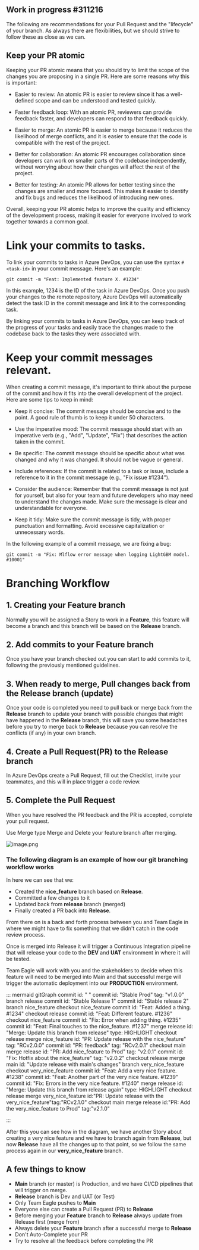 ## Work in progress #311216


The following are recommendations for your Pull Request and the "lifecycle" of your branch. As always there are flexibilities, but we should strive to follow these as close as we can.
## Keep your PR atomic
Keeping your PR atomic means that you should try to limit the scope of the changes you are proposing in a single PR. Here are some reasons why this is important:

- Easier to review: An atomic PR is easier to review since it has a well-defined scope and can be understood and tested quickly.

- Faster feedback loop: With an atomic PR, reviewers can provide feedback faster, and developers can respond to that feedback quickly.

- Easier to merge: An atomic PR is easier to merge because it reduces the likelihood of merge conflicts, and it is easier to ensure that the code is compatible with the rest of the project.

- Better for collaboration: An atomic PR encourages collaboration since developers can work on smaller parts of the codebase independently, without worrying about how their changes will affect the rest of the project.

- Better for testing: An atomic PR allows for better testing since the changes are smaller and more focused. This makes it easier to identify and fix bugs and reduces the likelihood of introducing new ones.

Overall, keeping your PR atomic helps to improve the quality and efficiency of the development process, making it easier for everyone involved to work together towards a common goal.

# Link your commits to tasks.

To link your commits to tasks in Azure DevOps, you can use the syntax `#<task-id>` in your commit message. Here's an example:

```
git commit -m "Feat: Implemented feature X. #1234"
```

In this example, 1234 is the ID of the task in Azure DevOps. Once you push your changes to the remote repository, Azure DevOps will automatically detect the task ID in the commit message and link it to the corresponding task.

By linking your commits to tasks in Azure DevOps, you can keep track of the progress of your tasks and easily trace the changes made to the codebase back to the tasks they were associated with.

# Keep your commit messages relevant.

When creating a commit message, it's important to think about the purpose of the commit and how it fits into the overall development of the project. Here are some tips to keep in mind:

- Keep it concise: The commit message should be concise and to the point. A good rule of thumb is to keep it under 50 characters.

- Use the imperative mood: The commit message should start with an imperative verb (e.g., "Add", "Update", "Fix") that describes the action taken in the commit.

- Be specific: The commit message should be specific about what was changed and why it was changed. It should not be vague or general.

- Include references: If the commit is related to a task or issue, include a reference to it in the commit message (e.g., "Fix issue #1234").

- Consider the audience: Remember that the commit message is not just for yourself, but also for your team and future developers who may need to understand the changes made. Make sure the message is clear and understandable for everyone.

- Keep it tidy: Make sure the commit message is tidy, with proper punctuation and formatting. Avoid excessive capitalization or unnecessary words.

In the following example of a commit message, we are fixing a bug:

```
git commit -m "Fix: Mlflow error message when logging LightGBM model. #10001"
```

# Branching Workflow

## 1. Creating your **Feature** branch
Normally you will be assigned a Story to work in a **Feature**, this feature will become a branch and this branch will be based on the **Release** branch.

## 2. Add commits to your **Feature** branch
Once you have your branch checked out you can start to add commits to it, following the previously mentioned guidelines.

## 3. When ready to merge, Pull changes back from the **Release** branch (update)
Once your code is completed you need to pull back or merge back from the **Release** branch to update your branch with possible changes that might have happened in the **Release** branch, this will save you some headaches before you try to merge back to **Release** because you can resolve the conflicts (if any) in your own branch.

## 4. Create a Pull Request(PR) to the **Release** branch
In Azure DevOps create a Pull Request, fill out the Checklist, invite your teammates, and this will in place trigger a code review.

## 5. Complete the Pull Request
When you have resolved the PR feedback and the PR is accepted, complete your pull request.

Use Merge type Merge and Delete your feature branch after merging.

![image.png](/.attachments/image-7889d3d4-8ca1-4f36-b6a7-f1573fdaecc9.png)

### The following diagram is an example of how our git branching workflow works

In here we can see that we:
- Created the **nice_feature** branch based on **Release**.
- Committed a few changes to it
- Updated back from **release** branch (merged)
- Finally created a PR back into **Release**.

From there on is a back and forth process between you and Team Eagle in where we might have to fix something that we didn't catch in the code review process.

Once is merged into Release it will trigger a Continuous Integration pipeline that will release your code to the **DEV** and **UAT** environment in where it will be tested.

Team Eagle will work with you and the stakeholders to decide when this feature will need to be merged into Main and that successful merge will trigger the automatic deployment into our **PRODUCTION** environment.


::: mermaid
gitGraph
    commit id: " "
    commit id: "Stable Prod" tag: "v1.0.0"
    branch release
    commit id: "Stable Release 1"
    commit id: "Stable release 2"
    branch nice_feature
    checkout nice_feature
    commit id: "Feat: Added a thing. #1234"
    checkout release
    commit id: "Feat: Different feature. #1236"
    checkout nice_feature
    commit id: "Fix: Error when adding thing. #1235"
    commit id: "Feat: Final touches to the nice_feature. #1237"
    merge release id: "Merge: Update this branch from release" type: HIGHLIGHT
    checkout release
    merge nice_feature id: "PR: Update release with the nice_feature" tag: "RCv2.0.0"
    commit id: "PR: feedback" tag: "RCv2.0.1"
    checkout main
    merge release id: "PR: Add nice_feature to Prod" tag: "v2.0.1"
    commit id: "Fix: Hotfix about the nice_feature" tag: "v2.0.2"
    checkout release
    merge main id: "Update release with main's changes"
    branch very_nice_feature
    checkout very_nice_feature
    commit id: "Feat: Add a very nice feature. #1238"
    commit id: "Feat: Another part of the very nice feature. #1239"
    commit id: "Fix: Errors in the very nice feature. #1240"
    merge release id: "Merge: Update this branch from release again" type: HIGHLIGHT
    checkout release
    merge very_nice_feature id:"PR: Update release with the very_nice_feature"tag:"RCv2.1.0"
    checkout main
    merge release id:"PR: Add the very_nice_feature to Prod" tag:"v2.1.0"

:::

After this you can see how in the diagram, we have another Story about creating a very nice feature and we have to branch again from **Release**, but now **Release** have all the changes up to that point, so we follow the same process again in our **very_nice_feature** branch.

## A few things to know
- **Main** branch (or master) is Production, and we have CI/CD pipelines that will trigger on merge.
- **Release** branch is Dev and UAT (or Test)
- Only Team Eagle pushes to **Main**
- Everyone else can create a Pull Request (PR) to **Release**
- Before merging your **Feature** branch to **Release** always update from Release first (merge from)
- Always delete your **Feature** branch after a successful merge to **Release**
- Don't Auto-Complete your PR
- Try to resolve all the feedback before completing the PR